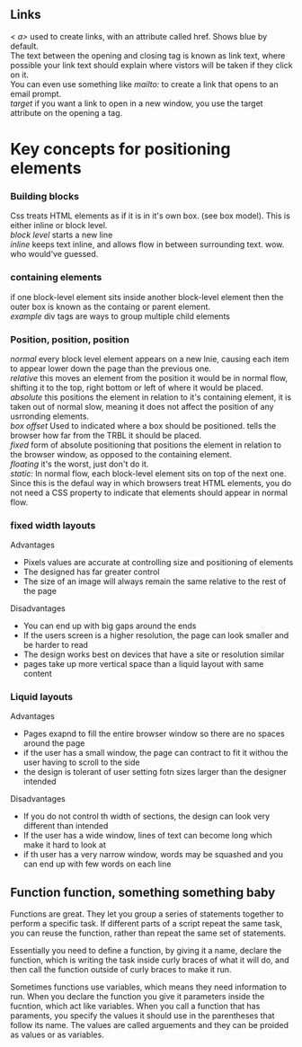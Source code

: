 ## Links
_< a>_ used to create links, with an attribute called href. Shows blue by default.  
The text between the opening and closing tag is known as link text, where possible your link text should explain where vistors will be taken if they click on it.   
You can even use something like _mailto:_ to create a link that opens to an email prompt.   
_target_ if you want a link to open in a new window, you use the target attribute on the opening a tag.  

# Key concepts for positioning elements  
### Building blocks  
Css treats HTML elements as if it is in it's own box. (see box model). This is either inline or block level.  
_block level_ starts a new line  
_inline_ keeps text inline, and allows flow in between surrounding text. wow. who would've guessed. 

### containing elements
if one block-level element sits inside another block-level element then the outer box is known as the containg or parent element.  
_example_ div tags are ways to group multiple child elements  

### Position, position, position
_normal_ every block level element appears on a new lnie, causing each item to appear lower down the page than the previous one.  
_relative_ this moves an element from the position it would be in normal flow, shifting it to the top, right bottom or left of where it would be placed.  
_absolute_ this positions the element in relation to it's containing element, it is taken out of normal slow, meaning it does not affect the position of any usrronding elements.  
_box offset_ Used to indicated where a box should be positioned. tells the browser how far from the TRBL it should be placed.  
_fixed_ form of absolute positioning that positions the element in relation to the browser window, as opposed to the containing element.  
_floating_ it's the worst, just don't do it.  
_static:_ In normal flow, each block-level element sits on top of the next one. Since this is the defaul way in which browsers treat HTML elements, you do not need a CSS property to indicate that elements should appear in normal flow.  

### fixed width layouts  
Advantages
 - Pixels values are accurate at controlling size and positioning of elements  
 - The designed has far greater control
 - The size of an image will always remain the same relative to the rest of the page  

Disadvantages  
 - You can end up with big gaps around the ends  
 - If the users screen is a higher resolution, the page can look smaller and be harder to read  
 - The design works best on devices that have a site or resolution similar  
 - pages take up more vertical space than a liquid layout with same content  

 ### Liquid layouts
 Advantages  
 - Pages exapnd to fill the entire browser window so there are no spaces around the page  
 - if the user has a small window, the page can contract to fit it withou the user having to scroll to the side  
 - the design is tolerant of user setting fotn sizes larger than the designer intended  

Disadvantages  
 -  If you do not control th width of sections, the design can look very different than intended  
 - If the user has a wide window, lines of text can become long which make it hard to look at  
 - if th user has a very narrow window, words may be squashed and you can end up with few words on each line  


## Function function, something something baby
Functions are great. They let you group a series of statements together to perform a specific task. If different parts of a script repeat the same task, you can reuse the function, rather than repeat the same set of statements.  

Essentially you need to define a function, by giving it a name, declare the function, which is writing the task inside curly braces of what it will do, and then call the function outside of curly braces to make it run.  

Sometimes functions use variables, which means they need information to run. When you declare the function you give it parameters inside the fucntion, which act like variables. When you call a function that has paraments, you specify the values it should use in the parentheses that follow its name. The values are called arguements and they can be proided as values or as variables.  


